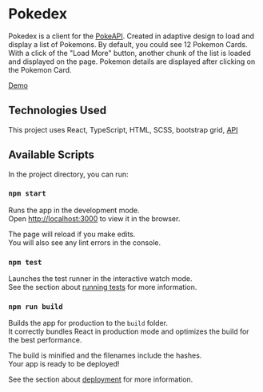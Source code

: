 # Pokedex

Pokedex is a client for the [PokeAPI](https://pokeapi.co/).
Created in adaptive design to load and display a list of Pokemons.
By default, you could see 12 Pokemon Cards.
With a click of the "Load More" button, another chunk of the list is loaded and displayed on the page.
Pokemon details are displayed after clicking on the Pokemon Card.

[Demo](https://serhiivovchenko.github.io/Pokemon_GO/)

## Technologies Used

This project uses React, TypeScript, HTML, SCSS, bootstrap grid,
[API](https://pokeapi.co/)


## Available Scripts

In the project directory, you can run:

### `npm start`

Runs the app in the development mode.\
Open [http://localhost:3000](http://localhost:3000) to view it in the browser.

The page will reload if you make edits.\
You will also see any lint errors in the console.

### `npm test`

Launches the test runner in the interactive watch mode.\
See the section about [running tests](https://facebook.github.io/create-react-app/docs/running-tests) for more information.

### `npm run build`

Builds the app for production to the `build` folder.\
It correctly bundles React in production mode and optimizes the build for the best performance.

The build is minified and the filenames include the hashes.\
Your app is ready to be deployed!

See the section about [deployment](https://facebook.github.io/create-react-app/docs/deployment) for more information.
